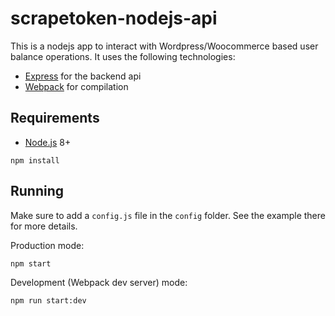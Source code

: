 # scrapetoken-nodejs-api

This is a nodejs app to interact with Wordpress/Woocommerce based user balance operations. It uses the following technologies:
- [Express](http://expressjs.com/) for the backend api
- [Webpack](https://webpack.github.io/) for compilation

## Requirements

- [Node.js](https://nodejs.org/en/) 8+

```shell
npm install
```


## Running

Make sure to add a `config.js` file in the `config` folder. See the example there for more details.

Production mode:

```shell
npm start
```

Development (Webpack dev server) mode:

```shell
npm run start:dev
```
